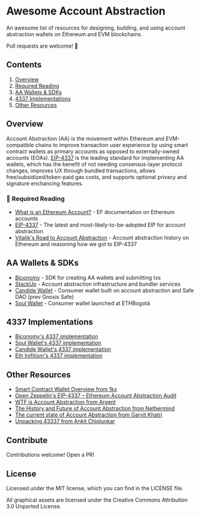 # Awesome Account Abstraction
An awesome list of resources for designing, building, and using account abstraction wallets on Ethereum and EVM blockchains.

Pull requests are welcome! 🤝

## Contents
1. [Overview](#overview)
2. [Required Reading](#required-reading)
3. [AA Wallets & SDKs](#aa-wallets-&-sdks)
4. [4337 Implementations](#4337-implementations)
5. [Other Resources](#other-resources)

## Overview
Account Abstraction (AA) is the movement within Ethereum and EVM-compatible chains to improve transaction user experience by using smart contract wallets as primary accounts as opposed to externally-owned accounts (EOAs). [EIP-4337](https://eips.ethereum.org/EIPS/eip-4337) is the leading standard for implementing AA wallets, which has the benefit of not needing consensus-layer protocol changes, improves UX through bundled transactions, allows free/subsidized/token-paid gas costs, and supports optional privacy and signature enchancing features. 

### 🙂 Required Reading
- [What is an Ethereum Account?](https://ethereum.org/en/developers/docs/accounts/) - EF documentation on Ethereum accounts
- [EIP-4337](https://eips.ethereum.org/EIPS/eip-4337) - The latest and most-likely-to-be-adopted EIP for account abstraction
- [Vitalik's Road to Account Abstraction](https://notes.ethereum.org/@vbuterin/account_abstraction_roadmap) - Account abstraction history on Ethereum and reasoning how we got to EIP-4337

## AA Wallets & SDKs
- [Biconomy](https://www.biconomy.io/sdk) - SDK for creating AA wallets and submitting txs
- [StackUp](https://www.stackup.sh/) - Account abstraction infrastructure and bundler services
- [Candide Wallet](https://www.candidewallet.com/) - Consumer wallet built on account abstraction and Safe DAO (prev Gnosis Safe)
- [Soul Wallet](https://twitter.com/soulwallet_eth) - Consumer wallet launched at ETHBogotá 

## 4337 Implementations
- [Biconomy's 4337 implementation](https://github.com/bcnmy/scw-contracts/tree/master/contracts/smart-contract-wallet/aa-4337)
- [Soul Wallet's 4337 implementation](https://github.com/proofofsoulprotocol/soul-wallet-contract/blob/main/contracts/SmartWallet.sol)
- [Candide Wallet's 4337 implementation](https://github.com/candidelabs/CandideWalletContracts)
- [Eth Inifitism's 4337 implementation](https://github.com/eth-infinitism/account-abstraction/tree/develop/contracts)

## Other Resources
- [Smart Contract Wallet Overview from 1kx](https://medium.com/1kxnetwork/wallets-91c7c3457578)
- [Open Zeppelin's EIP-4337 – Ethereum Account Abstraction Audit](https://blog.openzeppelin.com/eth-foundation-account-abstraction-audit/)
- [WTF is Account Abstraction from Argent](https://www.argent.xyz/blog/wtf-is-account-abstraction/)
- [The History and Future of Account Abstraction from Nethermind](https://medium.com/nethermind-eth/the-history-and-future-of-account-abstraction-10cb097ebdc8)
- [The current state of Account Abstraction from Garvit Khatri](https://mirror.xyz/0x6C2265693900a68b9c9CBE2d6Eae3bd9336060db/MIThq8Ford5O3b0hDA4LR_tsRteDfazRfpVQXOR3Euk)
- [Unpacking 43337 from Ankit Chiplunkar](https://frontier.tech/unpacking-erc-4337)

## Contribute
Contributions welcome! Open a PR!

## License
Licensed under the MIT license, which you can find in the LICENSE file.

All graphical assets are licensed under the Creative Commons Attribution 3.0 Unported License.
